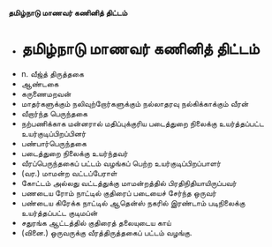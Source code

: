 **தமிழ்நாடு மாணவர் கணினித் திட்டம்**
- # தமிழ்நாடு மாணவர் கணினித் திட்டம்
- n. வீஜ்த் திருத்தகை
- ஆண்டகை
- கருணைமறவன்
- மாதர்களுக்கும் நலிவுற்றோர்களுக்கும் நல்லாதரவு நல்கிக்காக்கும் வீரன்
- வீறார்ந்த பெருந்தகை
- நற்பணிக்காக மன்னரால் மதிப்புக்குரிய படைத்துறை நிலைக்கு உயர்த்தப்பட்ட உயர்குடிப்பிறப்பினர்
- பண்பார்பெருந்தகை
- படைத்துறை நிலைக்கு உயர்ந்தவர்
- வீரப்பெருந்தகைப் பட்டம் வழங்கப் பெற்ற உயர்குடிப்பிறப்பாளர்
- (வர.) மாமன்ற வட்டப்பேராள்
- கோட்டம் அல்லது வட்டத்துக்கு மாமன்றத்தில் பிரதிநிதியாயிருப்பவர்
- பணடைய ரோம் நாட்டில் குதிரைப் படையைச் சேர்ந்த ஒருவர்
- பண்டைய கிரேக்க நாட்டில் ஆதென்ஸ் நகரில் இரண்டாம் படிநிலைக்கு உயர்த்தப்பட்ட குடிமப்ன்
- சதுரங்க ஆட்டத்தில் குதிரைத் தலையுடைய காய்
- (வினை.) ஒருவருக்கு வீரத்திருத்தகைப் பட்டம் வழங்கு.


